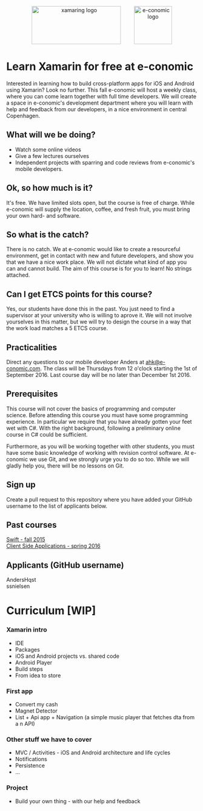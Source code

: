 <!-- ![Xamarin logo]() -->
<p align="center">
<img width="235" height="100" src="https://raw.githubusercontent.com/e-conomic/xamarin-course/master/xamarin_logo.png" alt="xamaring logo">
&nbsp;
&nbsp;
&nbsp;
&nbsp;
<img width="100" height="100" src="http://ordrestyring.dk/wp-content/uploads/2015/05/e-conomic_ny.jpg" alt="e-conomic logo">
</p>

# Learn Xamarin for free at e-conomic

Interested in learning how to build cross-platform apps for iOS and Android using Xamarin?  Look no further. This fall e-conomic will host a weekly class, where you can come learn together with full time developers. We will create a space in e-conomic's development department where you will learn with help and feedback from our developers, in a nice environment in central Copenhagen.

## What will we be doing? 
* Watch some online videos
* Give a few lectures ourselves
* Independent projects with sparring and code reviews from e-conomic's mobile developers.

## Ok, so how much is it?
It's free. We have limited slots open, but the course is free of charge. While e-conomic will supply the location, coffee, and fresh fruit, you must bring your own hard- and software.

## So what is the catch?
There is no catch. We at e-conomic would like to create a resourceful environment, get in contact with new and future developers, and show you that we have a nice work place. We will not dictate what kind of app you can and cannot build. The aim of this course is for you to learn! No strings attached.

## Can I get ETCS points for this course?
Yes, our students have done this in the past. You just need to find a supervisor at your university who is willing to aprove it. We will not involve yourselves in this matter, but we will try to design the course in a way that the work load matches a 5 ETCS course.

## Practicalities
Direct any questions to our mobile developer Anders at ahk@e-conomic.com. The class will be Thursdays from 12 o'clock starting the 1st of September 2016. Last course day will be no later than December 1st 2016.

## Prerequisites
This course will not cover the basics of programming and computer science. Before attending this course you must have some programming experience. In particular we require that you have already gotten your feet wet with C#. With the right background, following a preliminary online course in C# could be sufficient.

Furthermore, as you will be working together with other students, you must have some basic knowledge of working with revision control software. At e-conomic we use Git, and we strongly urge you to do so too. While we will gladly help you, there will be no lessons on Git.

## Sign up
Create a pull request to this repository where you have added your GitHub username to the list of applicants below.

## Past courses
[Swift - fall 2015](https://github.com/e-conomic/swift-course)   
[Client Side Applications - spring 2016](https://github.com/e-conomic/client-side-application-course)

## Applicants (GitHub username)
AndersHqst    
ssnielsen   

# Curriculum [WIP]
    
### Xamarin intro
* IDE
* Packages
* iOS and Android projects vs. shared code
* Android Player
* Build steps
* From idea to store

### First app
* Convert my cash
* Magnet Detector
* List + Api app + Navigation (a simple music player that fetches dta from a n API)
    
### Other stuff we have to cover
* MVC / Activities - iOS and Android architecture and life cycles
* Notifications
* Persistence
* ...

### Project
* Build your own thing - with our help and feedback

